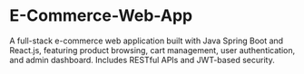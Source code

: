 # E-Commerce-Web-App
 A full-stack e-commerce web application built with Java Spring Boot and React.js, featuring product browsing, cart management, user authentication, and admin dashboard. Includes RESTful APIs and JWT-based security.
